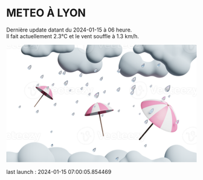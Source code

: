 # METEO À LYON

Dernière update datant du 2024-01-15 à 06 heure.  
Il fait actuellement 2.3°C et le vent souffle à 1.3 km/h.      

![](./.github/rain.png)

last launch : 2024-01-15 07:00:05.854469
